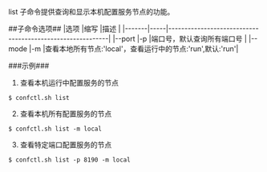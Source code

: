 list 子命令提供查询和显示本机配置服务节点的功能。

##子命令选项##
|选项   |缩写 |描述                                                       |
|-------|-----|-----------------------------------------------------------|
|--port |-p   |端口号，默认查询所有端口号                                 |
|--mode |-m   |查看本地所有节点:'local'，查看运行中的节点:'run',默认:'run'|


###示例###
1.  查看本机运行中配置服务的节点

  ```lang-javascript
  $ confctl.sh list
  ```

2.  查看本机所有配置服务的节点

  ```lang-javascript
  $ confctl.sh list -m local
  ```

3.  查看特定端口配置服务的节点

  ```lang-javascript
  $ confctl.sh list -p 8190 -m local
  ```